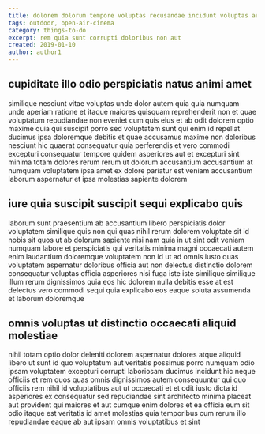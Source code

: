 ```yaml
---
title: dolorem dolorum tempore voluptas recusandae incidunt voluptas article 5428
tags: outdoor, open-air-cinema
category: things-to-do
excerpt: rem quia sunt corrupti doloribus non aut
created: 2019-01-10
author: author1
---
```


## cupiditate illo odio perspiciatis natus animi amet

similique nesciunt vitae voluptas unde dolor autem quia quia numquam unde aperiam ratione et itaque maiores quisquam reprehenderit non et quae voluptatum repudiandae non eveniet cum quis eius et ab odit dolorem optio maxime quia qui suscipit porro sed voluptatem sunt qui enim id repellat ducimus ipsa doloremque debitis et quae accusamus maxime non doloribus nesciunt hic quaerat consequatur quia perferendis et vero commodi excepturi consequatur tempore quidem asperiores aut et excepturi sint minima totam dolores rerum rerum ut dolorum accusantium accusantium at numquam voluptatem ipsa amet ex dolore pariatur est veniam accusantium laborum aspernatur et ipsa molestias sapiente dolorem

## iure quia suscipit suscipit sequi explicabo quis

laborum sunt praesentium ab accusantium libero perspiciatis dolor voluptatem similique quis non qui quas nihil rerum dolorem voluptate sit id nobis sit quos ut ab dolorum sapiente nisi nam quia in ut sint odit veniam numquam labore et perspiciatis qui veritatis minima magni occaecati autem enim laudantium doloremque voluptatem non id ut ad omnis iusto quas voluptatem aspernatur doloribus officia aut non delectus distinctio dolorem consequatur voluptas officia asperiores nisi fuga iste iste similique similique illum rerum dignissimos quia eos hic dolorem nulla debitis esse at est delectus vero commodi sequi quia explicabo eos eaque soluta assumenda et laborum doloremque

## omnis voluptas ut distinctio occaecati aliquid molestiae

nihil totam optio dolor deleniti dolorem aspernatur dolores atque aliquid libero ut sunt id quo voluptatum aut veritatis possimus porro numquam odio ipsam voluptatem excepturi corrupti laboriosam ducimus incidunt hic neque officiis et rem quos quas omnis dignissimos autem consequuntur qui quo officiis rem nihil id voluptatibus aut ut occaecati et et odit iusto dicta id asperiores ex consequatur sed repudiandae sint architecto minima placeat aut provident qui maiores et aut cumque enim dolores et ea officia eum sit odio itaque est veritatis id amet molestias quia temporibus cum rerum illo repudiandae eaque ab aut ipsam omnis voluptatibus et sint
